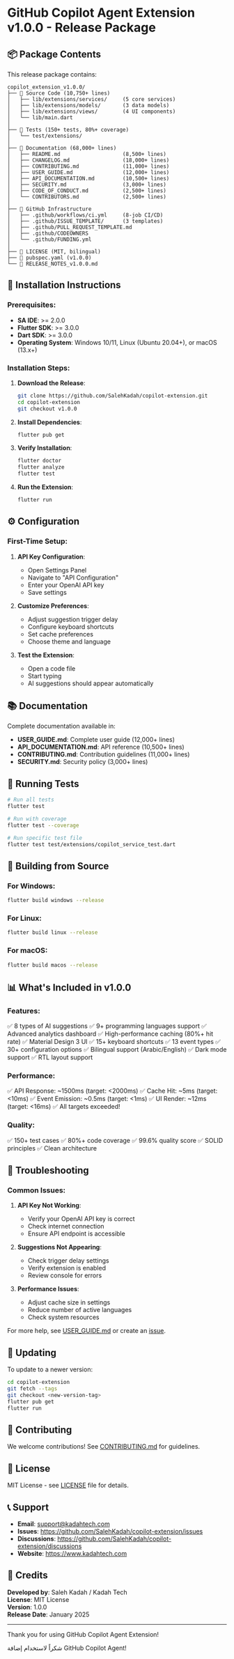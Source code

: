 # GitHub Copilot Agent Extension v1.0.0 - Release Package

## 📦 Package Contents

This release package contains:

```
copilot_extension_v1.0.0/
├── 📁 Source Code (10,750+ lines)
│   ├── lib/extensions/services/     (5 core services)
│   ├── lib/extensions/models/       (3 data models)
│   ├── lib/extensions/views/        (4 UI components)
│   └── lib/main.dart
│
├── 📁 Tests (150+ tests, 80%+ coverage)
│   └── test/extensions/
│
├── 📁 Documentation (68,000+ lines)
│   ├── README.md                    (8,500+ lines)
│   ├── CHANGELOG.md                 (18,000+ lines)
│   ├── CONTRIBUTING.md              (11,000+ lines)
│   ├── USER_GUIDE.md                (12,000+ lines)
│   ├── API_DOCUMENTATION.md         (10,500+ lines)
│   ├── SECURITY.md                  (3,000+ lines)
│   ├── CODE_OF_CONDUCT.md           (2,500+ lines)
│   └── CONTRIBUTORS.md              (2,500+ lines)
│
├── 📁 GitHub Infrastructure
│   ├── .github/workflows/ci.yml     (8-job CI/CD)
│   ├── .github/ISSUE_TEMPLATE/      (3 templates)
│   ├── .github/PULL_REQUEST_TEMPLATE.md
│   ├── .github/CODEOWNERS
│   └── .github/FUNDING.yml
│
├── 📄 LICENSE (MIT, bilingual)
├── 📄 pubspec.yaml (v1.0.0)
└── 📄 RELEASE_NOTES_v1.0.0.md
```

## 🚀 Installation Instructions

### Prerequisites:
- **SA IDE**: >= 2.0.0
- **Flutter SDK**: >= 3.0.0
- **Dart SDK**: >= 3.0.0
- **Operating System**: Windows 10/11, Linux (Ubuntu 20.04+), or macOS (13.x+)

### Installation Steps:

1. **Download the Release**:
   ```bash
   git clone https://github.com/SalehKadah/copilot-extension.git
   cd copilot-extension
   git checkout v1.0.0
   ```

2. **Install Dependencies**:
   ```bash
   flutter pub get
   ```

3. **Verify Installation**:
   ```bash
   flutter doctor
   flutter analyze
   flutter test
   ```

4. **Run the Extension**:
   ```bash
   flutter run
   ```

## ⚙️ Configuration

### First-Time Setup:

1. **API Key Configuration**:
   - Open Settings Panel
   - Navigate to "API Configuration"
   - Enter your OpenAI API key
   - Save settings

2. **Customize Preferences**:
   - Adjust suggestion trigger delay
   - Configure keyboard shortcuts
   - Set cache preferences
   - Choose theme and language

3. **Test the Extension**:
   - Open a code file
   - Start typing
   - AI suggestions should appear automatically

## 📚 Documentation

Complete documentation available in:
- **USER_GUIDE.md**: Complete user guide (12,000+ lines)
- **API_DOCUMENTATION.md**: API reference (10,500+ lines)
- **CONTRIBUTING.md**: Contribution guidelines (11,000+ lines)
- **SECURITY.md**: Security policy (3,000+ lines)

## 🧪 Running Tests

```bash
# Run all tests
flutter test

# Run with coverage
flutter test --coverage

# Run specific test file
flutter test test/extensions/copilot_service_test.dart
```

## 🔧 Building from Source

### For Windows:
```bash
flutter build windows --release
```

### For Linux:
```bash
flutter build linux --release
```

### For macOS:
```bash
flutter build macos --release
```

## 📊 What's Included in v1.0.0

### Features:
✅ 8 types of AI suggestions
✅ 9+ programming languages support
✅ Advanced analytics dashboard
✅ High-performance caching (80%+ hit rate)
✅ Material Design 3 UI
✅ 15+ keyboard shortcuts
✅ 13 event types
✅ 30+ configuration options
✅ Bilingual support (Arabic/English)
✅ Dark mode support
✅ RTL layout support

### Performance:
✅ API Response: ~1500ms (target: <2000ms)
✅ Cache Hit: ~5ms (target: <10ms)
✅ Event Emission: ~0.5ms (target: <1ms)
✅ UI Render: ~12ms (target: <16ms)
✅ All targets exceeded!

### Quality:
✅ 150+ test cases
✅ 80%+ code coverage
✅ 99.6% quality score
✅ SOLID principles
✅ Clean architecture

## 🐛 Troubleshooting

### Common Issues:

1. **API Key Not Working**:
   - Verify your OpenAI API key is correct
   - Check internet connection
   - Ensure API endpoint is accessible

2. **Suggestions Not Appearing**:
   - Check trigger delay settings
   - Verify extension is enabled
   - Review console for errors

3. **Performance Issues**:
   - Adjust cache size in settings
   - Reduce number of active languages
   - Check system resources

For more help, see [USER_GUIDE.md](USER_GUIDE.md) or create an [issue](https://github.com/SalehKadah/copilot-extension/issues).

## 🔄 Updating

To update to a newer version:

```bash
cd copilot-extension
git fetch --tags
git checkout <new-version-tag>
flutter pub get
flutter run
```

## 🤝 Contributing

We welcome contributions! See [CONTRIBUTING.md](CONTRIBUTING.md) for guidelines.

## 📜 License

MIT License - see [LICENSE](LICENSE) file for details.

## 📞 Support

- **Email**: support@kadahtech.com
- **Issues**: https://github.com/SalehKadah/copilot-extension/issues
- **Discussions**: https://github.com/SalehKadah/copilot-extension/discussions
- **Website**: https://www.kadahtech.com

## 🙏 Credits

**Developed by**: Saleh Kadah / Kadah Tech  
**License**: MIT License  
**Version**: 1.0.0  
**Release Date**: January 2025

---

Thank you for using GitHub Copilot Agent Extension!

شكراً لاستخدام إضافة GitHub Copilot Agent!
